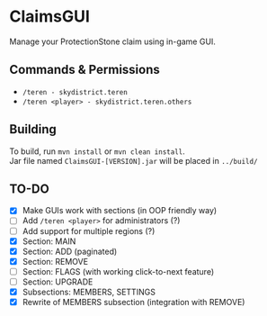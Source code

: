 # ClaimsGUI
Manage your ProtectionStone claim using in-game GUI.

## Commands & Permissions
- `/teren - skydistrict.teren`
- `/teren <player> - skydistrict.teren.others`

## Building

To build, run `mvn install` or `mvn clean install`.  
Jar file named `ClaimsGUI-[VERSION].jar` will be placed in `../build/`

## TO-DO
- [x] Make GUIs work with sections (in OOP friendly way)
- [ ] Add `/teren <player>` for administrators (?)
- [ ] Add support for multiple regions (?)
- [x] Section: MAIN
- [x] Section: ADD (paginated)
- [x] Section: REMOVE
- [ ] Section: FLAGS (with working click-to-next feature)
- [ ] Section: UPGRADE
- [x] Subsections: MEMBERS, SETTINGS
- [x] Rewrite of MEMBERS subsection (integration with REMOVE)

